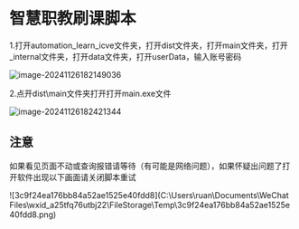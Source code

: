 # 智慧职教刷课脚本

1.打开automation_learn_icve文件夹，打开dist文件夹，打开main文件夹，打开_internal文件夹，打开data文件夹，打开userData，输入账号密码

![image-20241126182149036](C:\Users\ruan\AppData\Roaming\Typora\typora-user-images\image-20241126182149036.png)

2.点开dist\main文件夹打开打开main.exe文件

![image-20241126182421344](C:\Users\ruan\AppData\Roaming\Typora\typora-user-images\image-20241126182421344.png)

## 注意

如果看见页面不动或查询报错请等待（有可能是网络问题），如果怀疑出问题了打开软件出现以下画面请关闭脚本重试

![3c9f24ea176bb84a52ae1525e40fdd8](C:\Users\ruan\Documents\WeChat Files\wxid_a25tfq76utbj22\FileStorage\Temp\3c9f24ea176bb84a52ae1525e40fdd8.png)
